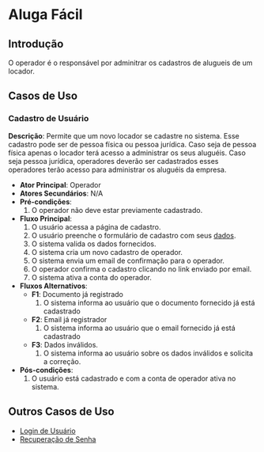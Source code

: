 # Aluga Fácil

## Introdução
O operador é o responsável por adminitrar os cadastros de alugueis de um locador.

## Casos de Uso

### Cadastro de Usuário
**Descrição**: Permite que um novo locador se cadastre no sistema. Esse cadastro pode ser de pessoa física ou pessoa jurídica. Caso seja de pessoa física apenas o locador terá acesso a administrar os seus aluguéis. Caso seja pessoa jurídica, operadores deverão ser cadastrados esses operadores terão acesso para administrar os aluguéis da empresa.

- **Ator Principal**: Operador
- **Atores Secundários**: N/A
- **Pré-condições**: 
  1. O operador não deve estar previamente cadastrado.
- **Fluxo Principal**:
  1. O usuário acessa a página de cadastro.
  2. O usuário preenche o formulário de cadastro com seus [dados](./operator-data.md).
  3. O sistema valida os dados fornecidos.
  4. O sistema cria um novo cadastro de operador.
  5. O sistema envia um email de confirmação para o operador.
  6. O operador confirma o cadastro clicando no link enviado por email.
  7. O sistema ativa a conta do operador.
- **Fluxos Alternativos**:
  - **F1**: Documento já registrado
    1. O sistema informa ao usuário que o documento fornecido já está cadastrado
  - **F2**: Email já registrador
    1. O sistema informa ao usuário que o email fornecido já está cadastrado
  - **F3**: Dados inválidos.
    1. O sistema informa ao usuário sobre os dados inválidos e solicita a correção.
- **Pós-condições**:
  1. O usuário está cadastrado e com a conta de operador ativa no sistema.

## Outros Casos de Uso
- [Login de Usuário](documentation/use_cases/user_login.md)
- [Recuperação de Senha](documentation/use_cases/password_recovery.md)
